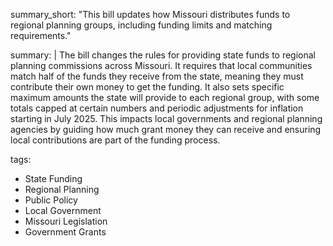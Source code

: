 summary_short: "This bill updates how Missouri distributes funds to regional planning groups, including funding limits and matching requirements."

summary: |
  The bill changes the rules for providing state funds to regional planning commissions across Missouri. It requires that local communities match half of the funds they receive from the state, meaning they must contribute their own money to get the funding. It also sets specific maximum amounts the state will provide to each regional group, with some totals capped at certain numbers and periodic adjustments for inflation starting in July 2025. This impacts local governments and regional planning agencies by guiding how much grant money they can receive and ensuring local contributions are part of the funding process.

tags:
  - State Funding
  - Regional Planning
  - Public Policy
  - Local Government
  - Missouri Legislation
  - Government Grants
